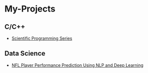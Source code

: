 # My-Projects

## C/C++

- [Scientific Programming Series](https://github.com/shivangitechie/sciprog_23/tree/Shivangi_Dubey_Brightspace)

## Data Science

- [NFL Player Performance Prediction Using NLP and Deep Learning](https://github.com/shivangitechie/Project-in-Math-Modelling)

